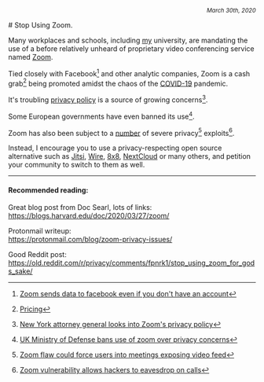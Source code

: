 <p style='text-align: right;'><i><sub>March 30th, 2020</sub></i></p>
# Stop Using Zoom.

Many workplaces and schools, including [my](http://dsu.zoom.us) university, are mandating the
use of a before relatively unheard of proprietary video conferencing service
named [Zoom](http://zoom.us).

Tied closely with Facebook[^1] and other analytic companies,
Zoom is a cash grab[^2] being promoted amidst the chaos of the [COVID-19](https://en.wikipedia.org/wiki/Covid-19) pandemic.

It's troubling [privacy policy](https://zoom.us/privacy) is a source of growing concerns[^3].

Some European governments have even banned its use[^4].

Zoom has also been subject to a [number](https://www.cvedetails.com/vulnerability-list/vendor_id-2159/Zoom.html) of severe privacy[^5] exploits[^6].

Instead, I encourage you to use a privacy-respecting open source 
alternative such as [Jitsi](https://jitsi.org), [Wire](https://wire.com/en), [8x8](https://8x8.vc), [NextCloud](https://nextcloud.com/talk) or many others,
and petition your community to switch to them as well.

------

#### Recommended reading:

Great blog post from Doc Searl, lots of links:  
https://blogs.harvard.edu/doc/2020/03/27/zoom/

Protonmail writeup:  
https://protonmail.com/blog/zoom-privacy-issues/

Good Reddit post:  
https://old.reddit.com/r/privacy/comments/fpnrk1/stop_using_zoom_for_gods_sake/

[^1]: [Zoom sends data to facebook even if you don't have an account](https://www.vice.com/en_us/article/k7e599/zoom-ios-app-sends-data-to-facebook-even-if-you-dont-have-a-facebook-account)
[^2]: [Pricing](https://zoom.us/pricing)
[^3]: [New York attorney general looks into Zoom's privacy policy](https://www.nytimes.com/2020/03/30/technology/new-york-attorney-general-zoom-privacy.html)
[^4]: [UK Ministry of Defense bans use of zoom over privacy concerns](https://metro.co.uk/2020/03/25/concern-zoom-video-conferencing-mod-bans-security-fears-12455327/)
[^5]: [Zoom flaw could force users into meetings exposing video feed](https://nakedsecurity.sophos.com/2019/07/09/zoom-flaw-could-force-mac-users-into-meetings-expose-video-feed/)
[^6]: [Zoom vulnerability allows hackers to eavesdrop on calls](https://www.theverge.com/2020/1/28/21082331/zoom-vulnerability-hacker-eavesdrop-security-google-hangouts-skype-checkpoint)
